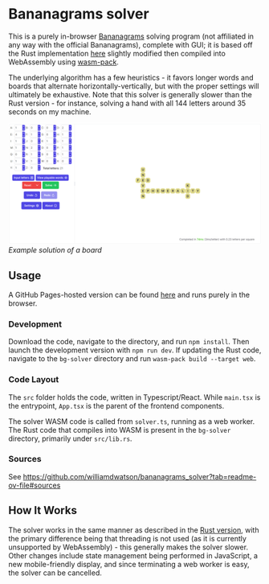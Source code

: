 # Bananagrams solver

This is a purely in-browser [Bananagrams](https://bananagrams.com/) solving program (not affiliated in any way with the official Bananagrams), complete with GUI; it is based off the Rust implementation [here](https://github.com/williamdwatson/bananagrams_solver) slightly modified then compiled into WebAssembly using [wasm-pack](https://github.com/rustwasm/wasm-pack).

The underlying algorithm has a few heuristics - it favors longer words and boards that alternate horizontally-vertically, but with the proper settings will ultimately be exhaustive. Note that this solver is generally slower than the Rust version - for instance, solving a hand with all 144 letters around 35 seconds on my machine.

![Screenshot of a solution of a board using 21 letters](example.png)
*Example solution of a board*

## Usage
A GitHub Pages-hosted version can be found [here](https://williamdwatson.github.io/bananagrams_solver_web/) and runs purely in the browser.

### Development
Download the code, navigate to the directory, and run `npm install`. Then launch the development version with `npm run dev`. If updating the Rust code, navigate to the `bg-solver` directory and run `wasm-pack build --target web`.

### Code Layout
The `src` folder holds the code, written in Typescript/React. While `main.tsx` is the entrypoint, `App.tsx` is the parent of the frontend components.

The solver WASM code is called from `solver.ts`, running as a web worker. The Rust code that compiles into WASM is present in the `bg-solver` directory, primarily under `src/lib.rs`.

### Sources
See https://github.com/williamdwatson/bananagrams_solver?tab=readme-ov-file#sources

## How It Works
The solver works in the same manner as described in the [Rust version](https://github.com/williamdwatson/bananagrams_solver), with the primary difference being that threading is not used (as it is currently unsupported by WebAssembly) - this generally makes the solver slower. Other changes include state management being performed in JavaScript, a new mobile-friendly display, and since terminating a web worker is easy, the solver can be cancelled.